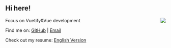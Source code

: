 ## Hi here!

<img align="right" src="https://github-readme-stats.vercel.app/api?username=AGDholo&count_private=true&show_icons=true&theme=react" />

Focus on Vuetify&Vue development

Find me on: [GitHub](https://github.com/AGDholo) | [Email](mailto:agdholo@outlook.com)

Check out my resume: [English Version](https://github.com/AGDholo/resume/blob/master/readme.md)
